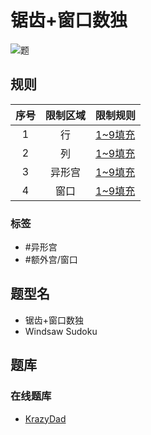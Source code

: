 # 锯齿+窗口数独
<!-- START doctoc generated TOC please keep comment here to allow auto update -->
<!-- DON'T EDIT THIS SECTION, INSTEAD RE-RUN doctoc TO UPDATE -->

<!-- END doctoc generated TOC please keep comment here to allow auto update -->

![题](https://krazydad.com/img/vsudoku_previews/windsaw_preview.png)

## 规则

| 序号  | 限制区域 | 限制规则    |
|:---:|:----:|:--------|
|  1  |  行   | [1~9填充] |
|  2  |  列   | [1~9填充] |
|  3  | 异形宫  | [1~9填充] |
|  4  |  窗口  | [1~9填充] |

### 标签

- #异形宫
- #额外宫/窗口

## 题型名

- 锯齿+窗口数独
- Windsaw Sudoku

## 题库

### 在线题库

- [KrazyDad](https://krazydad.com/play/windsaw/)

[1~9填充]: ../../../rules/rules.md#1to9填充
